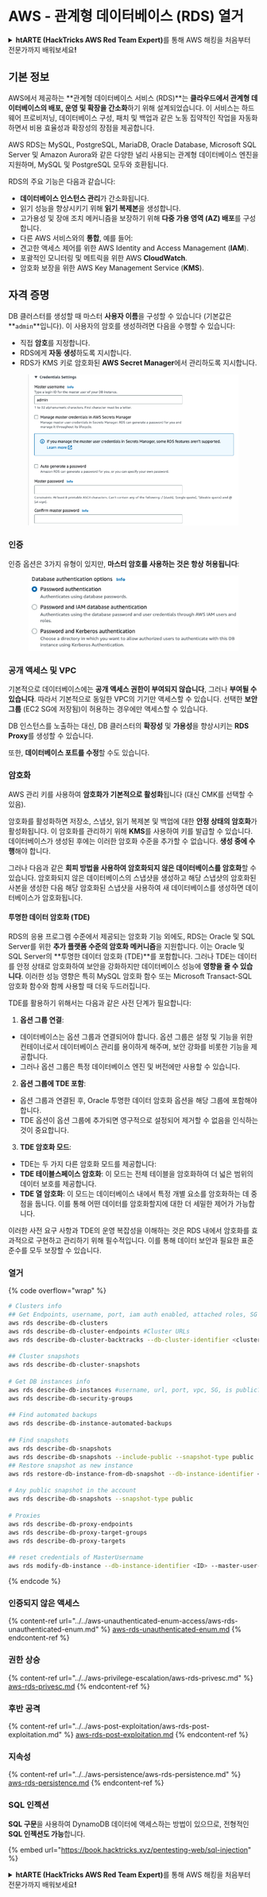 # AWS - 관계형 데이터베이스 (RDS) 열거

<details>

<summary><strong>htARTE (HackTricks AWS Red Team Expert)</strong>를 통해 AWS 해킹을 처음부터 전문가까지 배워보세요<strong>!</strong></summary>

HackTricks를 지원하는 다른 방법:

* **회사를 HackTricks에서 광고하거나 HackTricks를 PDF로 다운로드**하려면 [**SUBSCRIPTION PLANS**](https://github.com/sponsors/carlospolop)를 확인하세요!
* [**공식 PEASS & HackTricks 스웨그**](https://peass.creator-spring.com)를 얻으세요.
* [**The PEASS Family**](https://opensea.io/collection/the-peass-family)를 발견하세요. 독점적인 [**NFTs**](https://opensea.io/collection/the-peass-family) 컬렉션입니다.
* 💬 [**Discord 그룹**](https://discord.gg/hRep4RUj7f) 또는 [**텔레그램 그룹**](https://t.me/peass)에 **참여**하거나 **Twitter** 🐦 [**@hacktricks_live**](https://twitter.com/hacktricks_live)**를** 팔로우하세요.
* **HackTricks**와 [**HackTricks Cloud**](https://github.com/carlospolop/hacktricks-cloud) github 저장소에 PR을 제출하여 여러분의 해킹 기법을 공유하세요.

</details>

## 기본 정보

AWS에서 제공하는 **관계형 데이터베이스 서비스 (RDS)**는 **클라우드에서 관계형 데이터베이스의 배포, 운영 및 확장을 간소화**하기 위해 설계되었습니다. 이 서비스는 하드웨어 프로비저닝, 데이터베이스 구성, 패치 및 백업과 같은 노동 집약적인 작업을 자동화하면서 비용 효율성과 확장성의 장점을 제공합니다.

AWS RDS는 MySQL, PostgreSQL, MariaDB, Oracle Database, Microsoft SQL Server 및 Amazon Aurora와 같은 다양한 널리 사용되는 관계형 데이터베이스 엔진을 지원하며, MySQL 및 PostgreSQL 모두와 호환됩니다.

RDS의 주요 기능은 다음과 같습니다:

- **데이터베이스 인스턴스 관리**가 간소화됩니다.
- 읽기 성능을 향상시키기 위해 **읽기 복제본**을 생성합니다.
- 고가용성 및 장애 조치 메커니즘을 보장하기 위해 **다중 가용 영역 (AZ) 배포**를 구성합니다.
- 다른 AWS 서비스와의 **통합**, 예를 들어:
- 견고한 액세스 제어를 위한 AWS Identity and Access Management (**IAM**).
- 포괄적인 모니터링 및 메트릭을 위한 AWS **CloudWatch**.
- 암호화 보장을 위한 AWS Key Management Service (**KMS**).

## 자격 증명

DB 클러스터를 생성할 때 마스터 **사용자 이름**을 구성할 수 있습니다 (기본값은 **`admin`**입니다). 이 사용자의 암호를 생성하려면 다음을 수행할 수 있습니다:

* 직접 **암호**를 지정합니다.
* RDS에게 **자동 생성**하도록 지시합니다.
* RDS가 KMS 키로 암호화된 **AWS Secret Manager**에서 관리하도록 지시합니다.

<figure><img src="../../../../.gitbook/assets/image (18) (1).png" alt=""><figcaption></figcaption></figure>

### 인증

인증 옵션은 3가지 유형이 있지만, **마스터 암호를 사용하는 것은 항상 허용됩니다**:

<figure><img src="../../../../.gitbook/assets/image (19) (2).png" alt=""><figcaption></figcaption></figure>

### 공개 액세스 및 VPC

기본적으로 데이터베이스에는 **공개 액세스 권한이 부여되지 않습니다**, 그러나 **부여될 수 있습니다**. 따라서 기본적으로 동일한 VPC의 기기만 액세스할 수 있습니다. 선택한 **보안 그룹** (EC2 SG에 저장됨)이 허용하는 경우에만 액세스할 수 있습니다.

DB 인스턴스를 노출하는 대신, DB 클러스터의 **확장성** 및 **가용성**을 향상시키는 **RDS Proxy**를 생성할 수 있습니다.

또한, **데이터베이스 포트를 수정**할 수도 있습니다.

### 암호화

AWS 관리 키를 사용하여 **암호화가 기본적으로 활성화**됩니다 (대신 CMK를 선택할 수 있음).

암호화를 활성화하면 저장소, 스냅샷, 읽기 복제본 및 백업에 대한 **안정 상태의 암호화**가 활성화됩니다. 이 암호화를 관리하기 위해 **KMS**를 사용하여 키를 발급할 수 있습니다.\
데이터베이스가 생성된 후에는 이러한 암호화 수준을 추가할 수 없습니다. **생성 중에 수행**해야 합니다.

그러나 다음과 같은 **회피 방법을 사용하여 암호화되지 않은 데이터베이스를 암호화**할 수 있습니다. 암호화되지 않은 데이터베이스의 스냅샷을 생성하고 해당 스냅샷의 암호화된 사본을 생성한 다음 해당 암호화된 스냅샷을 사용하여 새 데이터베이스를 생성하면 데이터베이스가 암호화됩니다.

#### 투명한 데이터 암호화 (TDE)

RDS의 응용 프로그램 수준에서 제공되는 암호화 기능 외에도, RDS는 Oracle 및 SQL Server를 위한 **추가 플랫폼 수준의 암호화 메커니즘**을 지원합니다. 이는 Oracle 및 SQL Server의 **투명한 데이터 암호화 (TDE)**를 포함합니다. 그러나 TDE는 데이터를 안정 상태로 암호화하여 보안을 강화하지만 데이터베이스 성능에 **영향을 줄 수 있습니다**. 이러한 성능 영향은 특히 MySQL 암호화 함수 또는 Microsoft Transact-SQL 암호화 함수와 함께 사용할 때 더욱 두드러집니다.

TDE를 활용하기 위해서는 다음과 같은 사전 단계가 필요합니다:

1. **옵션 그룹 연결**:
- 데이터베이스는 옵션 그룹과 연결되어야 합니다. 옵션 그룹은 설정 및 기능을 위한 컨테이너로서 데이터베이스 관리를 용이하게 해주며, 보안 강화를 비롯한 기능을 제공합니다.
- 그러나 옵션 그룹은 특정 데이터베이스 엔진 및 버전에만 사용할 수 있습니다.

2. **옵션 그룹에 TDE 포함**:
- 옵션 그룹과 연결된 후, Oracle 투명한 데이터 암호화 옵션을 해당 그룹에 포함해야 합니다.
- TDE 옵션이 옵션 그룹에 추가되면 영구적으로 설정되어 제거할 수 없음을 인식하는 것이 중요합니다.

3. **TDE 암호화 모드**:
- TDE는 두 가지 다른 암호화 모드를 제공합니다:
- **TDE 테이블스페이스 암호화**: 이 모드는 전체 테이블을 암호화하여 더 넓은 범위의 데이터 보호를 제공합니다.
- **TDE 열 암호화**: 이 모드는 데이터베이스 내에서 특정 개별 요소를 암호화하는 데 중점을 둡니다. 이를 통해 어떤 데이터를 암호화할지에 대한 더 세밀한 제어가 가능합니다.

이러한 사전 요구 사항과 TDE의 운영 복잡성을 이해하는 것은 RDS 내에서 암호화를 효과적으로 구현하고 관리하기 위해 필수적입니다. 이를 통해 데이터 보안과 필요한 표준 준수를 모두 보장할 수 있습니다.

### 열거

{% code overflow="wrap" %}
```bash
# Clusters info
## Get Endpoints, username, port, iam auth enabled, attached roles, SG
aws rds describe-db-clusters
aws rds describe-db-cluster-endpoints #Cluster URLs
aws rds describe-db-cluster-backtracks --db-cluster-identifier <cluster-name>

## Cluster snapshots
aws rds describe-db-cluster-snapshots

# Get DB instances info
aws rds describe-db-instances #username, url, port, vpc, SG, is public?
aws rds describe-db-security-groups

## Find automated backups
aws rds describe-db-instance-automated-backups

## Find snapshots
aws rds describe-db-snapshots
aws rds describe-db-snapshots --include-public --snapshot-type public
## Restore snapshot as new instance
aws rds restore-db-instance-from-db-snapshot --db-instance-identifier <ID> --db-snapshot-identifier <ID> --availability-zone us-west-2a

# Any public snapshot in the account
aws rds describe-db-snapshots --snapshot-type public

# Proxies
aws rds describe-db-proxy-endpoints
aws rds describe-db-proxy-target-groups
aws rds describe-db-proxy-targets

## reset credentials of MasterUsername
aws rds modify-db-instance --db-instance-identifier <ID> --master-user-password <NewPassword> --apply-immediately
```
{% endcode %}

### 인증되지 않은 액세스

{% content-ref url="../../aws-unauthenticated-enum-access/aws-rds-unauthenticated-enum.md" %}
[aws-rds-unauthenticated-enum.md](../../aws-unauthenticated-enum-access/aws-rds-unauthenticated-enum.md)
{% endcontent-ref %}

### 권한 상승

{% content-ref url="../../aws-privilege-escalation/aws-rds-privesc.md" %}
[aws-rds-privesc.md](../../aws-privilege-escalation/aws-rds-privesc.md)
{% endcontent-ref %}

### 후반 공격

{% content-ref url="../../aws-post-exploitation/aws-rds-post-exploitation.md" %}
[aws-rds-post-exploitation.md](../../aws-post-exploitation/aws-rds-post-exploitation.md)
{% endcontent-ref %}

### 지속성

{% content-ref url="../../aws-persistence/aws-rds-persistence.md" %}
[aws-rds-persistence.md](../../aws-persistence/aws-rds-persistence.md)
{% endcontent-ref %}

### SQL 인젝션

**SQL 구문**을 사용하여 DynamoDB 데이터에 액세스하는 방법이 있으므로, 전형적인 **SQL 인젝션도 가능**합니다.

{% embed url="https://book.hacktricks.xyz/pentesting-web/sql-injection" %}

<details>

<summary><strong>htARTE (HackTricks AWS Red Team Expert)</strong>를 통해 AWS 해킹을 처음부터 전문가까지 배워보세요<strong>!</strong></summary>

HackTricks를 지원하는 다른 방법:

* 회사를 **HackTricks에서 광고**하거나 **PDF로 HackTricks를 다운로드**하려면 [**SUBSCRIPTION PLANS**](https://github.com/sponsors/carlospolop)를 확인하세요!
* [**공식 PEASS & HackTricks 스웨그**](https://peass.creator-spring.com)를 얻으세요.
* 독점적인 [**NFT**](https://opensea.io/collection/the-peass-family) 컬렉션인 [**The PEASS Family**](https://opensea.io/collection/the-peass-family)를 발견하세요.
* 💬 [**Discord 그룹**](https://discord.gg/hRep4RUj7f) 또는 [**텔레그램 그룹**](https://t.me/peass)에 **참여**하거나 **Twitter** 🐦 [**@hacktricks_live**](https://twitter.com/hacktricks_live)**를** **팔로우**하세요.
* **HackTricks**와 [**HackTricks Cloud**](https://github.com/carlospolop/hacktricks-cloud) github 저장소에 PR을 제출하여 **당신의 해킹 기술을 공유**하세요.

</details>
